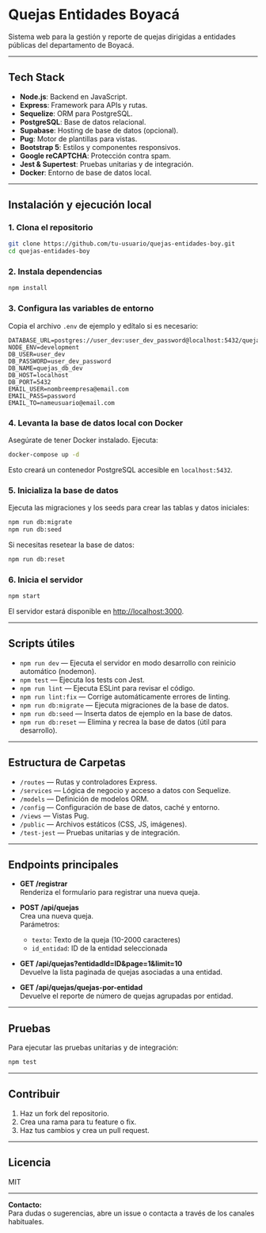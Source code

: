 # Quejas Entidades Boyacá

Sistema web para la gestión y reporte de quejas dirigidas a entidades públicas del departamento de Boyacá.

---

## Tech Stack

- **Node.js**: Backend en JavaScript.
- **Express**: Framework para APIs y rutas.
- **Sequelize**: ORM para PostgreSQL.
- **PostgreSQL**: Base de datos relacional.
- **Supabase**: Hosting de base de datos (opcional).
- **Pug**: Motor de plantillas para vistas.
- **Bootstrap 5**: Estilos y componentes responsivos.
- **Google reCAPTCHA**: Protección contra spam.
- **Jest & Supertest**: Pruebas unitarias y de integración.
- **Docker**: Entorno de base de datos local.

---

## Instalación y ejecución local

### 1. Clona el repositorio

```bash
git clone https://github.com/tu-usuario/quejas-entidades-boy.git
cd quejas-entidades-boy
```

### 2. Instala dependencias

```bash
npm install
```

### 3. Configura las variables de entorno

Copia el archivo `.env` de ejemplo y edítalo si es necesario:

```properties
DATABASE_URL=postgres://user_dev:user_dev_password@localhost:5432/quejas_db_dev
NODE_ENV=development
DB_USER=user_dev
DB_PASSWORD=user_dev_password
DB_NAME=quejas_db_dev
DB_HOST=localhost
DB_PORT=5432
EMAIL_USER=nombreempresa@email.com
EMAIL_PASS=password
EMAIL_TO=nameusuario@email.com
```

### 4. Levanta la base de datos local con Docker

Asegúrate de tener Docker instalado. Ejecuta:

```bash
docker-compose up -d
```

Esto creará un contenedor PostgreSQL accesible en `localhost:5432`.

### 5. Inicializa la base de datos

Ejecuta las migraciones y los seeds para crear las tablas y datos iniciales:

```bash
npm run db:migrate
npm run db:seed
```

Si necesitas resetear la base de datos:

```bash
npm run db:reset
```

### 6. Inicia el servidor

```bash
npm start
```

El servidor estará disponible en [http://localhost:3000](http://localhost:3000).

---

## Scripts útiles

- `npm run dev` — Ejecuta el servidor en modo desarrollo con reinicio automático (nodemon).
- `npm test` — Ejecuta los tests con Jest.
- `npm run lint` — Ejecuta ESLint para revisar el código.
- `npm run lint:fix` — Corrige automáticamente errores de linting.
- `npm run db:migrate` — Ejecuta migraciones de la base de datos.
- `npm run db:seed` — Inserta datos de ejemplo en la base de datos.
- `npm run db:reset` — Elimina y recrea la base de datos (útil para desarrollo).

---

## Estructura de Carpetas

- `/routes` — Rutas y controladores Express.
- `/services` — Lógica de negocio y acceso a datos con Sequelize.
- `/models` — Definición de modelos ORM.
- `/config` — Configuración de base de datos, caché y entorno.
- `/views` — Vistas Pug.
- `/public` — Archivos estáticos (CSS, JS, imágenes).
- `/test-jest` — Pruebas unitarias y de integración.

---

## Endpoints principales

- **GET /registrar**  
  Renderiza el formulario para registrar una nueva queja.

- **POST /api/quejas**  
  Crea una nueva queja.  
  Parámetros:  
    - `texto`: Texto de la queja (10-2000 caracteres)
    - `id_entidad`: ID de la entidad seleccionada

- **GET /api/quejas?entidadId=ID&page=1&limit=10**  
  Devuelve la lista paginada de quejas asociadas a una entidad.

- **GET /api/quejas/quejas-por-entidad**  
  Devuelve el reporte de número de quejas agrupadas por entidad.

---

## Pruebas

Para ejecutar las pruebas unitarias y de integración:

```bash
npm test
```

---

## Contribuir

1. Haz un fork del repositorio.
2. Crea una rama para tu feature o fix.
3. Haz tus cambios y crea un pull request.

---

## Licencia

MIT

---

**Contacto:**  
Para dudas o sugerencias, abre un issue o contacta a través de los canales habituales.

